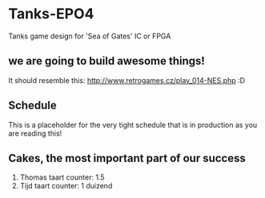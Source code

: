 # Tanks-EPO4
Tanks game design for 'Sea of Gates' IC or FPGA

## we are going to build awesome things!
It should resemble this: http://www.retrogames.cz/play_014-NES.php :D

## Schedule
This is a placeholder for the very tight schedule that is in production as you are reading this!

## Cakes, the most important part of our success
1. Thomas taart counter: 1.5
2. Tijd taart counter: 1 duizend

